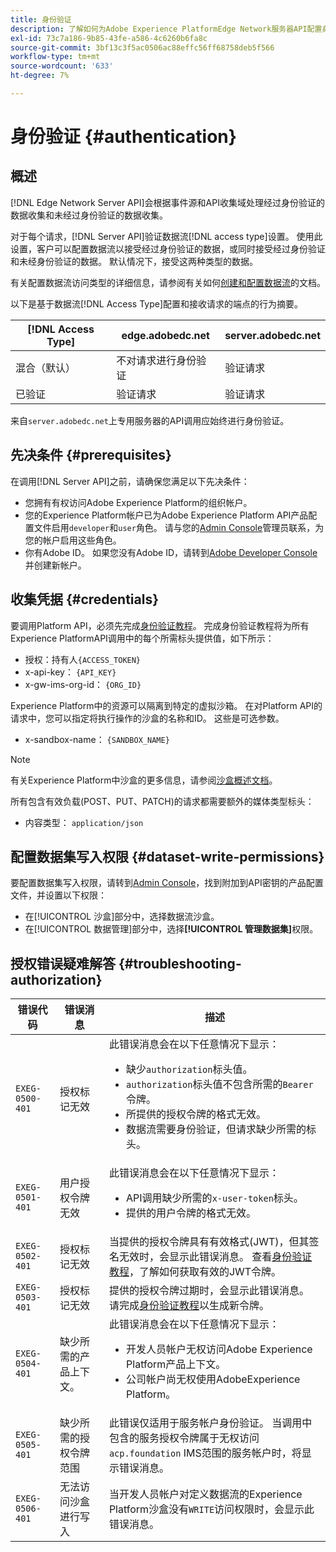 ```yaml
---
title: 身份验证
description: 了解如何为Adobe Experience PlatformEdge Network服务器API配置身份验证。
exl-id: 73c7a186-9b85-43fe-a586-4c6260b6fa8c
source-git-commit: 3bf13c3f5ac0506ac88effc56ff68758deb5f566
workflow-type: tm+mt
source-wordcount: '633'
ht-degree: 7%

---
```


# 身份验证 {#authentication}

## 概述

[!DNL Edge Network Server API]会根据事件源和API收集域处理经过身份验证的数据收集和未经过身份验证的数据收集。

对于每个请求，[!DNL Server API]验证数据流[!DNL access type]设置。 使用此设置，客户可以配置数据流以接受经过身份验证的数据，或同时接受经过身份验证和未经身份验证的数据。 默认情况下，接受这两种类型的数据。

有关配置数据流访问类型的详细信息，请参阅有关如何[创建和配置数据流](../datastreams/overview.md#create)的文档。

以下是基于数据流[!DNL Access Type]配置和接收请求的端点的行为摘要。

| [!DNL Access Type] | edge.adobedc.net | server.adobedc.net |
|-----------------|-------------------------------|-----------------------|
| 混合（默认） | 不对请求进行身份验证 | 验证请求 |
| 已验证 | 验证请求 | 验证请求 |

来自`server.adobedc.net`上专用服务器的API调用应始终进行身份验证。

## 先决条件 {#prerequisites}

在调用[!DNL Server API]之前，请确保您满足以下先决条件：

* 您拥有有权访问Adobe Experience Platform的组织帐户。
* 您的Experience Platform帐户已为Adobe Experience Platform API产品配置文件启用`developer`和`user`角色。 请与您的[Admin Console](../access-control/home.md)管理员联系，为您的帐户启用这些角色。
* 你有Adobe ID。 如果您没有Adobe ID，请转到[Adobe Developer Console](https://developer.adobe.com/console)并创建新帐户。

## 收集凭据 {#credentials}

要调用Platform API，必须先完成[身份验证教程](../landing/api-authentication.md)。 完成身份验证教程将为所有Experience PlatformAPI调用中的每个所需标头提供值，如下所示：

* 授权：持有人`{ACCESS_TOKEN}`
* x-api-key： `{API_KEY}`
* x-gw-ims-org-id： `{ORG_ID}`

Experience Platform中的资源可以隔离到特定的虚拟沙箱。 在对Platform API的请求中，您可以指定将执行操作的沙盒的名称和ID。 这些是可选参数。

* x-sandbox-name： `{SANDBOX_NAME}`

>[!NOTE]
>
>有关Experience Platform中沙盒的更多信息，请参阅[沙盒概述文档](../sandboxes/home.md)。

所有包含有效负载(POST、PUT、PATCH)的请求都需要额外的媒体类型标头：

* 内容类型： `application/json`

## 配置数据集写入权限 {#dataset-write-permissions}

要配置数据集写入权限，请转到[Admin Console](https://adminconsole.adobe.com)，找到附加到API密钥的产品配置文件，并设置以下权限：

* 在[!UICONTROL 沙盒]部分中，选择数据流沙盒。
* 在[!UICONTROL 数据管理]部分中，选择&#x200B;**[!UICONTROL 管理数据集]**&#x200B;权限。

## 授权错误疑难解答 {#troubleshooting-authorization}

| 错误代码 | 错误消息 | 描述 |
| --- | --- | --- |
| `EXEG-0500-401` | 授权标记无效 | 此错误消息会在以下任意情况下显示：  <ul><li>缺少`authorization`标头值。</li><li>`authorization`标头值不包含所需的`Bearer`令牌。</li><li>所提供的授权令牌的格式无效。</li><li>数据流需要身份验证，但请求缺少所需的标头。</li></ul> |
| `EXEG-0501-401` | 用户授权令牌无效 | 此错误消息会在以下任意情况下显示： <ul><li>API调用缺少所需的`x-user-token`标头。</li><li>提供的用户令牌的格式无效。</li></ul> |
| `EXEG-0502-401` | 授权标记无效 | 当提供的授权令牌具有有效格式(JWT)，但其签名无效时，会显示此错误消息。 查看[身份验证教程](../landing/api-authentication.md)，了解如何获取有效的JWT令牌。 |
| `EXEG-0503-401` | 授权标记无效 | 提供的授权令牌过期时，会显示此错误消息。 请完成[身份验证教程](../landing/api-authentication.md)以生成新令牌。 |
| `EXEG-0504-401` | 缺少所需的产品上下文。 | 此错误消息会在以下任意情况下显示：  <ul><li>开发人员帐户无权访问Adobe Experience Platform产品上下文。</li><li>公司帐户尚无权使用AdobeExperience Platform。</li></ul> |
| `EXEG-0505-401` | 缺少所需的授权令牌范围 | 此错误仅适用于服务帐户身份验证。 当调用中包含的服务授权令牌属于无权访问`acp.foundation` IMS范围的服务帐户时，将显示错误消息。 |
| `EXEG-0506-401` | 无法访问沙盒进行写入 | 当开发人员帐户对定义数据流的Experience Platform沙盒没有`WRITE`访问权限时，会显示此错误消息。 |
